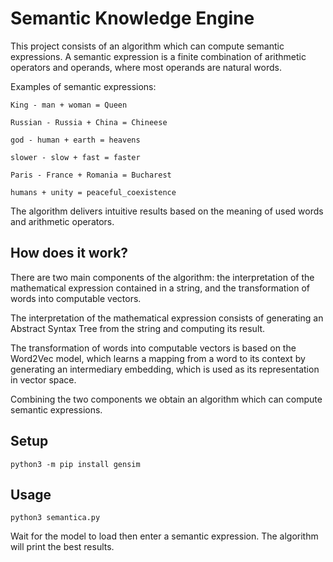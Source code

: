 # Semantic Knowledge Engine

This project consists of an algorithm which can compute semantic expressions. A semantic expression is a finite combination of arithmetic operators and operands, where most operands are natural words.

Examples of semantic expressions:
```
King - man + woman = Queen

Russian - Russia + China = Chineese

god - human + earth = heavens

slower - slow + fast = faster

Paris - France + Romania = Bucharest

humans + unity = peaceful_coexistence
```

The algorithm delivers intuitive results based on the meaning of used words and arithmetic operators.

## How does it work?
There are two main components of the algorithm: the interpretation of the mathematical expression contained in a string, and the transformation of words into computable vectors.

The interpretation of the mathematical expression consists of generating an Abstract Syntax Tree from the string and computing its result.

The transformation of words into computable vectors is based on the Word2Vec model, which learns a mapping from a word to its context by generating an intermediary embedding, which is used as its representation in vector space.

Combining the two components we obtain an algorithm which can compute semantic expressions.

[](https://github.com/paubric/python-semantica/blob/master/word2vec2.png)

## Setup
```
python3 -m pip install gensim
```
## Usage
```
python3 semantica.py
```
Wait for the model to load then enter a semantic expression. The algorithm will print the best results.

